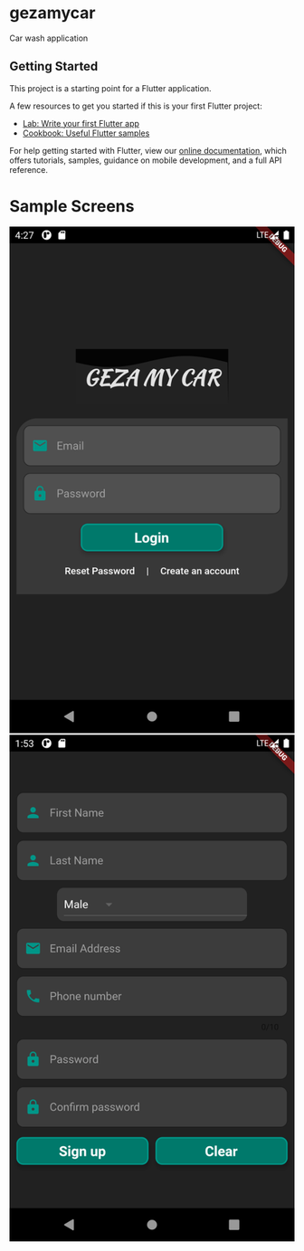 # gezamycar

Car wash application

## Getting Started

This project is a starting point for a Flutter application.

A few resources to get you started if this is your first Flutter project:

- [Lab: Write your first Flutter app](https://flutter.dev/docs/get-started/codelab)
- [Cookbook: Useful Flutter samples](https://flutter.dev/docs/cookbook)

For help getting started with Flutter, view our
[online documentation](https://flutter.dev/docs), which offers tutorials,
samples, guidance on mobile development, and a full API reference.

# Sample Screens
![login_screen](https://github.com/Joesta/images/blob/master/gezamycar_login.png)
![registration_screen](https://github.com/Joesta/images/blob/master/gezamycar_reg.png)
